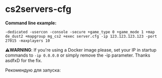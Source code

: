 # cs2servers-cfg

**Command line example:** 
```
-dedicated -usercon -console -secure +game_type 0 +game_mode 1 +map de_dust2 +mapgroup mg_cs2 +exec server.cfg -ip 123.123.123.123 -port 27015 -maxplayers 10
```


**⚠️WARNING**: If you're using a Docker image please, set your IP in startup commands to ```-ip 0.0.0.0``` or simply remove the -ip parameter. Thanks asdfxD for the fix.

Рекомендую для запуска: 
```-dedicated -usercon -console -secure +game_type 0 +game_mode 1 +map de_dust2 +mapgroup mg_cs2 +exec server.cfg -ip 0.0.0.0 -port 27015 -maxplayers 10 +tv_port 28015 +hostname "BAKS.GG: &Team1 vs &Team2"
